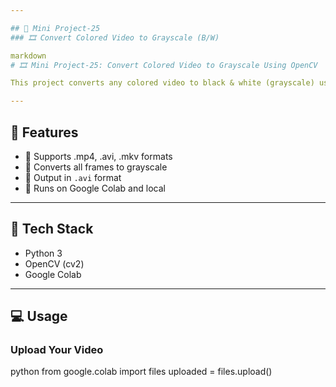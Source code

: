 ```yaml
---

## 📁 Mini Project-25  
### 🎞 Convert Colored Video to Grayscale (B/W)

markdown
# 🎞 Mini Project-25: Convert Colored Video to Grayscale Using OpenCV

This project converts any colored video to black & white (grayscale) using OpenCV. It's a great beginner project for learning how to process video frame-by-frame.

---
```


## 🎯 Features

- 🎥 Supports .mp4, .avi, .mkv formats
- 🔄 Converts all frames to grayscale
- 💾 Output in `.avi` format
- 🧩 Runs on Google Colab and local

---

## 🧰 Tech Stack

- Python 3
- OpenCV (cv2)
- Google Colab

---

## 💻 Usage

### Upload Your Video

python
from google.colab import files
uploaded = files.upload()
